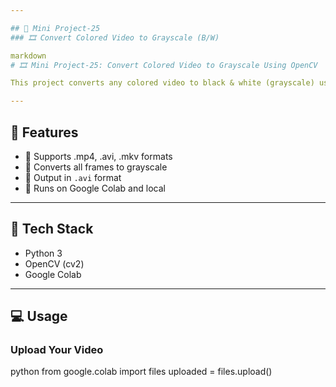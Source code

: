 ```yaml
---

## 📁 Mini Project-25  
### 🎞 Convert Colored Video to Grayscale (B/W)

markdown
# 🎞 Mini Project-25: Convert Colored Video to Grayscale Using OpenCV

This project converts any colored video to black & white (grayscale) using OpenCV. It's a great beginner project for learning how to process video frame-by-frame.

---
```


## 🎯 Features

- 🎥 Supports .mp4, .avi, .mkv formats
- 🔄 Converts all frames to grayscale
- 💾 Output in `.avi` format
- 🧩 Runs on Google Colab and local

---

## 🧰 Tech Stack

- Python 3
- OpenCV (cv2)
- Google Colab

---

## 💻 Usage

### Upload Your Video

python
from google.colab import files
uploaded = files.upload()
